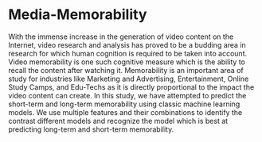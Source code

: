 # Media-Memorability

With the immense increase in the generation of video content on the Internet, video research and analysis has proved to be a budding area in research for which human cognition is required to be taken into account. Video memorability is one such cognitive measure which is the ability to recall the content after watching it. Memorability is an important area of study for industries like Marketing and Advertising, Entertainment, Online Study Camps, and Edu-Techs as it is directly proportional to the impact the video content can create. In this study, we have attempted to predict the short-term and long-term memorability using classic machine learning models. We use multiple features and their 
combinations to identify the contrast different models and recognize the model which is best at predicting long-term and short-term memorability.


